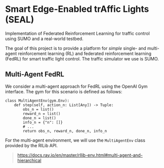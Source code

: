 # Smart Edge-Enabled trAffic Lights (SEAL)
Implementation of Federated Reinforcement Learning for traffic control using SUMO and a real-world testbed.

The goal of this project is to provide a platform for *simple* single- and multi-agent reinforcement learning (RL) and federated reinforcement learning (FedRL) for smart traffic light control. The traffic simulator we use is SUMO.

## Multi-Agent FedRL
We consider a multi-agent approach for FedRL using the OpenAI Gym interface. The gym for this scenario is defined as follows:
```
class MultiAgentEnv(gym.Env):
    def step(self, action_n: List[Any]) -> Tuple:
        obs_n = list()
        reward_n = list()
        done_n = list()
        info_n = {"n": []}
        # ...
        return obs_n, reward_n, done_n, info_n
```
For the multi-agent environment, we will use the `MultiAgentEnv` class provided by the RlLib API.
> https://docs.ray.io/en/master/rllib-env.html#multi-agent-and-hierarchical
